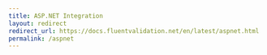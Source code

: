 ```yaml
---
title: ASP.NET Integration
layout: redirect
redirect_url: https://docs.fluentvalidation.net/en/latest/aspnet.html
permalink: /aspnet
---
```

